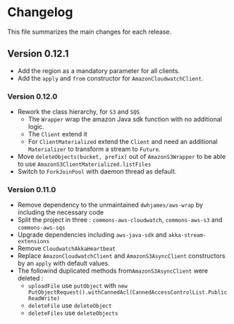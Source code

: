 # Changelog

This file summarizes the main changes for each release.

## <a name="0.12.1"></a>Version 0.12.1

 - Add the region as a mandatory parameter for all clients.
 - Add the `apply` and `from` constructor for `AmazonCloudwatchClient`.

### <a name="0.12.0"></a>Version 0.12.0

 - Rework the class hierarchy, for `S3` and `SQS`
   - The `Wrapper` wrap the amazon Java sdk function with no additional logic.
   - The `Client` extend it
   - For `ClientMaterialized` extend the `Client` and need an additional `Materializer` to transform a stream to `Future`.
 - Move `deleteObjects(bucket, prefix)` out of `AmazonS3Wrapper` to be able to use `AmazonS3ClientMaterialized.listFiles`
 - Switch to `ForkJoinPool` with daemon thread as default.


### <a name="0.11.0"></a>Version 0.11.0

 - Remove dependency to the unmaintained `dwhjames/aws-wrap` by including the necessary code
 - Split the project in three : `commons-aws-cloudwatch`, `commons-aws-s3`  and `commons-aws-sqs`
 - Upgrade dependencies including `aws-java-sdk` and `akka-stream-extensions`
 - Remove `CloudwatchAkkaHeartbeat`
 - Replace `AmazonCloudwatchClient` and `AmazonS3AsyncClient` constructors by an `apply` with default values.
 - The followind duplicated methods from`AmazonS3AsyncClient` were deleted :
   - `uploadFile` use `putObject` with `new PutObjectRequest().withCannedAcl(CannedAccessControlList.PublicReadWrite)`
   - `deleteFile` use `deleteObject`
   - `deleteFiles` use `deleteObjects`
